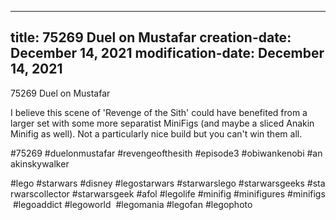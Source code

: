 ----
title: 75269 Duel on Mustafar
creation-date: December 14, 2021
modification-date: December 14, 2021
----

75269 Duel on Mustafar

I believe this scene of 'Revenge of the Sith' could have benefited from a larger set with some more separatist MiniFigs (and maybe a sliced Anakin Minifig as well). Not a particularly nice build but you can't win them all.

#75269 #duelonmustafar #revengeofthesith #episode3 #obiwankenobi #anakinskywalker

#lego #starwars #disney #legostarwars #starwarslego #starwarsgeeks #starwarscollector #starwarsgeek #afol #legolife #minifig #minifigures #minifigs #legoaddict #legoworld  #legomania #legofan #legophoto 

